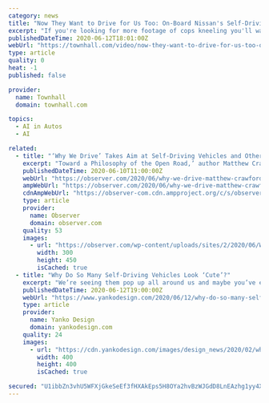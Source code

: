 ```yaml
---
category: news
title: "Now They Want to Drive for Us Too: On-Board Nissan's Self-Driving Car of the Future"
excerpt: "If you're looking for more footage of cops kneeling you'll want to skip this video because HOLY COW (watch)"
publishedDateTime: 2020-06-12T18:01:00Z
webUrl: "https://townhall.com/video/now-they-want-to-drive-for-us-too-onboard-nissans-selfdriving-car-of-the-future-n1701341"
type: article
quality: 0
heat: -1
published: false

provider:
  name: Townhall
  domain: townhall.com

topics:
  - AI in Autos
  - AI

related:
  - title: "‘Why We Drive’ Takes Aim at Self-Driving Vehicles and Other Threats to Car Culture"
    excerpt: "Toward a Philosophy of the Open Road,’ author Matthew Crawford forms an argument for the feeling of power and possibility that can only be attained by taking the"
    publishedDateTime: 2020-06-10T11:00:00Z
    webUrl: "https://observer.com/2020/06/why-we-drive-matthew-crawford-review/"
    ampWebUrl: "https://observer.com/2020/06/why-we-drive-matthew-crawford-review/amp/"
    cdnAmpWebUrl: "https://observer-com.cdn.ampproject.org/c/s/observer.com/2020/06/why-we-drive-matthew-crawford-review/amp/"
    type: article
    provider:
      name: Observer
      domain: observer.com
    quality: 53
    images:
      - url: "https://observer.com/wp-content/uploads/sites/2/2020/06/WhyWeDrive.jpg?quality=80&strip"
        width: 300
        height: 450
        isCached: true
  - title: "Why Do So Many Self-Driving Vehicles Look ‘Cute’?"
    excerpt: "We’re seeing them pop up all around us and maybe you’ve even been lucky enough to have a first-hand encounter with one. Sure, these vehicles look new and different, that makes sense. But why exactly do a majority of them look"
    publishedDateTime: 2020-06-12T19:00:00Z
    webUrl: "https://www.yankodesign.com/2020/06/12/why-do-so-many-self-driving-vehicles-look-cute/"
    type: article
    provider:
      name: Yanko Design
      domain: yankodesign.com
    quality: 24
    images:
      - url: "https://cdn.yankodesign.com/images/design_news/2020/02/what-designers-can-do-to-design-irresistible-products/kelly_custer_yd_guest.jpg"
        width: 400
        height: 400
        isCached: true

secured: "U1ibbZn3vhU5WFXjGkeSeEf3fHXAkEps5H8OYa2hvBzWJGdD8LnEAzhg1yy4XYSMD/2xWWuSimyizEkXPEMLMM71aEXv+gSKpxfClZ8QNjdpFCQQGNQc510Y64jkQfMpfn7CBUw+CUABJG4nhQxB9fiEwPloykC9Zd1Su/b1p/7B9Ce43W00P4+9j+rJDD3ci+Ph+yqA/6Tw5vyCC9HX8uPuwCErdgmyd8rU3ORUI3KRrfH04FIqFyeKrg4WhRoo4aZewDWJaEGcgFTLhKHKlnKKbPJCWocnjw/ZRbFuhzmFShroKcehTUlQnZzH5sPSe+0Fb8PTbiimPxZGdOVhmQ==;IvT6Px2BAv4WzCfoiZb67Q=="
---
```


